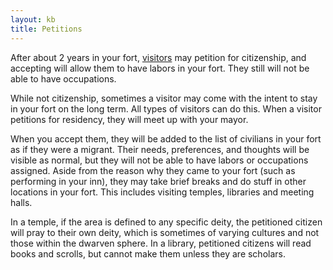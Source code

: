 ```yaml
---
layout: kb
title: Petitions
---
```


After about 2 years in your fort, [visitors](visitors.html) may petition for citizenship, and accepting will allow them to have labors in your fort. They still will not be able to have occupations.

While not citizenship, sometimes a visitor may come with the intent to stay in your fort on the long term. All types of visitors can do this. When a visitor petitions for residency, they will meet up with your mayor.

When you accept them, they will be added to the list of civilians in your fort as if they were a migrant. Their needs, preferences, and thoughts will be visible as normal, but they will not be able to have labors or occupations assigned. Aside from the reason why they came to your fort (such as performing in your inn), they may take brief breaks and do stuff in other locations in your fort. This includes visiting temples, libraries and meeting halls.

In a temple, if the area is defined to any specific deity, the petitioned citizen will pray to their own deity, which is sometimes of varying cultures and not those within the dwarven sphere. In a library, petitioned citizens will read books and scrolls, but cannot make them unless they are scholars.